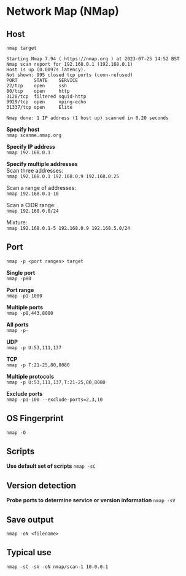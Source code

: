 # Network Map (NMap)

## Host
```
nmap target

Starting Nmap 7.94 ( https://nmap.org ) at 2023-07-25 14:52 BST
Nmap scan report for 192.168.0.1 (192.168.0.1)
Host is up (0.0097s latency).
Not shown: 995 closed tcp ports (conn-refused)
PORT      STATE    SERVICE
22/tcp    open     ssh
80/tcp    open     http
3128/tcp  filtered squid-http
9929/tcp  open     nping-echo
31337/tcp open     Elite

Nmap done: 1 IP address (1 host up) scanned in 0.20 seconds
```

**Specify host**   
`nmap scanme.nmap.org`


**Specify IP address**   
`nmap 192.168.0.1`

**Specify multiple addresses**   
Scan three addresses:  
`nmap 192.168.0.1 192.168.0.9 192.168.0.25`  

Scan a range of addresses:  
`nmap 192.168.0.1-10`   
 
Scan a CIDR range:  
`nmap 192.168.0.0/24`   

Mixture:   
`nmap 192.168.0.1-5 192.168.0.9 192.168.5.0/24`


## Port
```
nmap -p <port ranges> target
```

**Single port**   
`nmap -p80`

**Port range**   
`nmap -p1-1000`

**Multiple ports**   
`nmap -p8,443,8080`

**All ports**   
`nmap -p-`

**UDP**   
`nmap -p U:53,111,137`

**TCP**   
`nmap -p T:21-25,80,8080`

**Multiple protocols**   
`nmap -p U:53,111,137,T:21-25,80,8080`

**Exclude ports**   
`nmap -p1-100 --exclude-ports=2,3,10`

## OS Fingerprint
```
nmap -O 
```

## Scripts

**Use default set of scripts**
`nmap -sC`

## Version detection
**Probe ports to determine service or version information**
`nmap -sV`

## Save output
`nmap -oN <filename>`


## Typical use
`nmap -sC -sV -oN nmap/scan-1 10.0.0.1`

